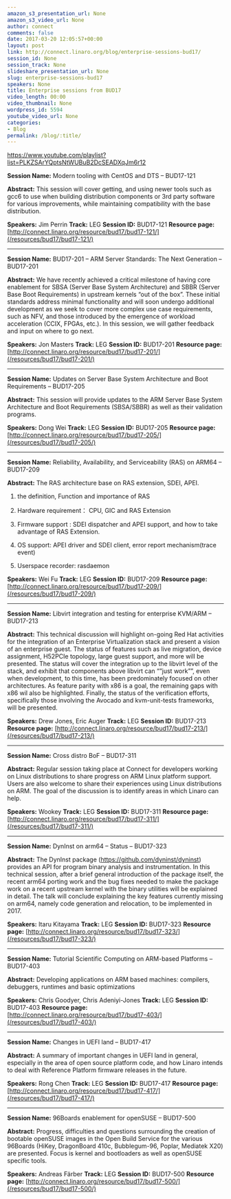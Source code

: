 ```yaml
---
amazon_s3_presentation_url: None
amazon_s3_video_url: None
author: connect
comments: false
date: 2017-03-20 12:05:57+00:00
layout: post
link: http://connect.linaro.org/blog/enterprise-sessions-bud17/
session_id: None
session_track: None
slideshare_presentation_url: None
slug: enterprise-sessions-bud17
speakers: None
title: Enterprise sessions from BUD17
video_length: 00:00
video_thumbnail: None
wordpress_id: 5594
youtube_video_url: None
categories:
- Blog
permalink: /blog/:title/
---
```


https://www.youtube.com/playlist?list=PLKZSArYQptsNtWUBuB2DcSEADXqJm6r12


**Session Name:** Modern tooling with CentOS and DTS – BUD17-121

**Abstract:**
This session will cover getting, and using newer tools such as gcc6 to use when building distribution components or 3rd party software for various improvements, while maintaining compatibility with the base distribution.

**Speakers:** Jim Perrin
**Track:** LEG
**Session ID:** BUD17-121
**Resource page:** [http://connect.linaro.org/resource/bud17/bud17-121/](/resources/bud17/bud17-121/)


* * *

**Session Name:** BUD17-201 – ARM Server Standards: The Next Generation – BUD17-201

**Abstract:**
We have recently achieved a critical milestone of having core enablement for SBSA (Server Base System Architecture) and SBBR (Server Base Boot Requirements) in upstream kernels “out of the box”. These initial standards address minimal functionality and will soon undergo additional development as we seek to cover more complex use case requirements, such as NFV, and those introduced by the emergence of workload acceleration (CCIX, FPGAs, etc.). In this session, we will gather feedback and input on where to go next.

**Speakers:** Jon Masters
**Track:** LEG
**Session ID:** BUD17-201
**Resource page:** [http://connect.linaro.org/resource/bud17/bud17-201/](/resources/bud17/bud17-201/)



* * *



**Session Name:** Updates on Server Base System Architecture and Boot Requirements – BUD17-205

**Abstract:**
This session will provide updates to the ARM Server Base System Architecture and Boot Requirements (SBSA/SBBR) as well as their validation programs.

**Speakers:** Dong Wei
**Track:** LEG
**Session ID:** BUD17-205
**Resource page:** [http://connect.linaro.org/resource/bud17/bud17-205/](/resources/bud17/bud17-205/)



* * *



**Session Name:** Reliability, Availability, and Serviceability (RAS) on ARM64 – BUD17-209

**Abstract:**
The RAS architecture base on RAS extension, SDEI, APEI.

1. the definition, Function and importance of RAS

2. Hardware requirement： CPU, GIC and RAS Extension

3. Firmware support : SDEI dispatcher and APEI support, and how to take advantage of RAS Extension.

4. OS support: APEI driver and SDEI client, error report mechanism(trace event)

5. Userspace recorder: rasdaemon

**Speakers:** Wei Fu
**Track:** LEG
**Session ID:** BUD17-209
**Resource page:** [http://connect.linaro.org/resource/bud17/bud17-209/](/resources/bud17/bud17-209/)



* * *



**Session Name:** Libvirt integration and testing for enterprise KVM/ARM – BUD17-213

**Abstract:**
This technical discussion will highlight on-going Red Hat activities for the integration of an Enterprise Virtualization stack and present a vision of an enterprise guest. The status of features such as live migration, device assignment, H52PCIe topology, large guest support, and more will be presented. The status will cover the integration up to the libvirt level of the stack, and exhibit that components above libvirt can “”just work””, even when development, to this time, has been predominately focused on other architectures. As feature parity with x86 is a goal, the remaining gaps with x86 wil also be highlighted. Finally, the status of the verification efforts, specifically those involving the Avocado and kvm-unit-tests frameworks, will be presented.

**Speakers:** Drew Jones, Eric Auger
**Track:** LEG
**Session ID:** BUD17-213
**Resource page:** [http://connect.linaro.org/resource/bud17/bud17-213/](/resources/bud17/bud17-213/)



* * *



**Session Name:** Cross distro BoF – BUD17-311

**Abstract:**
Regular session taking place at Connect for developers working on Linux distributions to share progress on ARM Linux platform support. Users are also welcome to share their experiences using Linux distributions on ARM. The goal of the discussion is to identify areas in which Linaro can help.

**Speakers:** Wookey
**Track:** LEG
**Session ID:** BUD17-311
**Resource page:** [http://connect.linaro.org/resource/bud17/bud17-311/](/resources/bud17/bud17-311/)



* * *



**Session Name:** DynInst on arm64 – Status – BUD17-323

**Abstract:**
The DynInst package (https://github.com/dyninst/dyninst) provides an API for program binary analysis and instrumentation. In this technical session, after a brief general introduction of the package itself, the recent arm64 porting work and the bug fixes needed to make the package work on a recent upstream kernel with the binary utilities will be explained in detail. The talk will conclude explaining the key features currently missing on arm64, namely code generation and relocation, to be implemented in 2017.

**Speakers:** Itaru Kitayama
**Track:** LEG
**Session ID:** BUD17-323
**Resource page:** [http://connect.linaro.org/resource/bud17/bud17-323/](/resources/bud17/bud17-323/)



* * *



**Session Name:** Tutorial Scientific Computing on ARM-based Platforms – BUD17-403

**Abstract:**
Developing applications on ARM based machines: compilers, debuggers, runtimes and basic optimizations

**Speakers:** Chris Goodyer, Chris Adeniyi-Jones
**Track:** LEG
**Session ID:** BUD17-403
**Resource page:** [http://connect.linaro.org/resource/bud17/bud17-403/](/resources/bud17/bud17-403/)



* * *



**Session Name:** Changes in UEFI land – BUD17-417

**Abstract:**
A summary of important changes in UEFI land in general, especially in the area of open source platform code, and how Linaro intends to deal with Reference Platform firmware releases in the future.

**Speakers:** Rong Chen
**Track:** LEG
**Session ID:** BUD17-417
**Resource page:** [http://connect.linaro.org/resource/bud17/bud17-417/](/resources/bud17/bud17-417/)



* * *



**Session Name:** 96Boards enablement for openSUSE – BUD17-500

**Abstract:**
Progress, difficulties and questions surrounding the creation of bootable openSUSE images in the Open Build Service for the various 96Boards (HiKey, DragonBoard 410c, Bubblegum-96, Poplar, Mediatek X20) are presented. Focus is kernel and bootloaders as well as openSUSE specific tools.

**Speakers:** Andreas Färber
**Track:** LEG
**Session ID:** BUD17-500
**Resource page:** [http://connect.linaro.org/resource/bud17/bud17-500/](/resources/bud17/bud17-500/)
